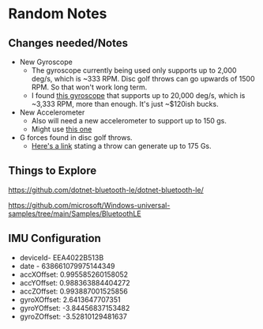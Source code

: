 # Random Notes

## Changes needed/Notes

* New Gyroscope
  * The gyroscope currently being used only supports up to 2,000 deg/s, which is ~333 RPM. Disc golf throws can go upwards of 1500 RPM. So that won't work long term.
  * I found [this gyroscope](https://www.mouser.com/ProductDetail/Analog-Devices/ADXRS649BBGZ?qs=WIvQP4zGanhEKWMUW9AK8A%3D%3D) that supports up to 20,000 deg/s, which is ~3,333 RPM, more than enough. It's just ~$120ish bucks.
* New Accelerometer
  * Also will need a new accelerometer to support up to 150 gs.
  * Might use [this one](https://www.mouser.com/ProductDetail/Analog-Devices/ADXL314WBCPZ-RL?qs=4ASt3YYao0VqiVnUWLAbOQ%3D%3D)
* G forces found in disc golf throws.
  * [Here's a link](https://www.reddit.com/r/discgolf/comments/13fbddc/comment/jjxg0cy/?utm_source=share&utm_medium=web3x&utm_name=web3xcss&utm_term=1&utm_content=share_button) stating a throw can generate up to 175 Gs.

## Things to Explore

https://github.com/dotnet-bluetooth-le/dotnet-bluetooth-le/

https://github.com/microsoft/Windows-universal-samples/tree/main/Samples/BluetoothLE

## IMU Configuration

* deviceId- EEA4022B513B
* date - 638661079975144349
* accXOffset: 0.995585260158052
* accYOffset:  0.988363884404272
* accZOffset:  0.993887001525856
* gyroXOffset:  2.6413647707351
* gyroYOffset: -3.84456837153482
* gyroZOffset: -3.52810129481637




